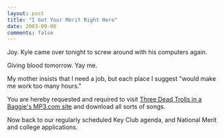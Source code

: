 ```yaml
---
layout: post
title: "I Got Your Merit Right Here"
date: 2003-09-06
comments: false
---
```

Joy. Kyle came over tonight to screw around with his computers again.




Giving blood tomorrow. Yay me.




My mother insists that I need a job, but each place I suggest "would make me
work too many hours."




You are hereby requested and required to visit [Three Dead Trolls in a
Baggie's MP3.com site][0] and download all sorts of songs.




Now back to our regularly scheduled Key Club agenda, and National Merit and
college applications.



[0]: http://artists.mp3s.com/artists/37/three_dead_trolls_in_a_bag.html
